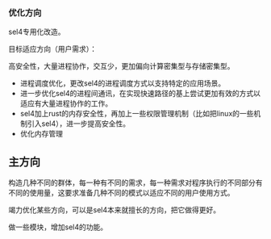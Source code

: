 ### 优化方向

sel4专用化改造。

目标适应方向（用户需求）：

高安全性，大量进程协作，交互少，更加偏向计算密集型与存储密集型。

+ 进程调度优化，更改sel4的进程调度方式以支持特定的应用场景。
+ 进一步优化sel4的进程间通讯，在实现快速路径的基上尝试更加有效的方式以适应有大量进程协作的工作。
+ sel4加上rust的内存安全性，再加上一些权限管理机制（比如把linux的一些机制引入sel4），进一步提高安全性。
+ 优化内存管理



## 主方向

构造几种不同的群体，每一种有不同的需求，每一种需求对程序执行的不同部分有不同的使用量，这要求准备几种不同的模式以适应不同的用户使用方式。



竭力优化某些方向，可以是sel4本来就擅长的方向，把它做得更好。



做一些模块，增加sel4的功能。